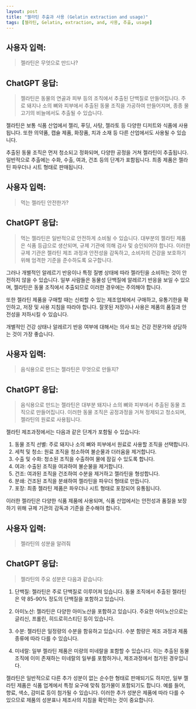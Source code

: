 ```yaml
---
layout: post
title: "젤라틴 추출과 사용 (Gelatin extraction and usage)"
tags: [젤라틴, Gelatin, extraction, and, 사용, 추출, usage]
---
```


## 사용자 입력:
> 젤라틴은 무엇으로 만드나?

## ChatGPT 응답:
> 젤라틴은 동물의 연골과 피부 등의 조직에서 추출된 단백질로 만들어집니다. 주로 돼지나 소의 뼈와 피부에서 추출된 동물 조직을 가공하여 만들어지며, 종종 물고기의 비늘에서도 추출될 수 있습니다.

젤라틴은 보통 식품 산업에서 젤리, 푸딩, 사탕, 젤라토 등 다양한 디저트와 식품에 사용됩니다. 또한 의약품, 캡슐 제품, 화장품, 치과 소재 등 다른 산업에서도 사용될 수 있습니다.

추출된 동물 조직은 먼저 청소되고 정화되며, 다양한 공정을 거쳐 젤라틴이 추출됩니다. 일반적으로 추출에는 수화, 수출, 여과, 건조 등의 단계가 포함됩니다. 최종 제품은 젤라틴 파우더나 시트 형태로 판매됩니다.

## 사용자 입력:
> 먹는 젤라틴 안전한가?

## ChatGPT 응답:
> 먹는 젤라틴은 일반적으로 안전하게 소비될 수 있습니다. 대부분의 젤라틴 제품은 식품 등급으로 생산되며, 규제 기관에 의해 검사 및 승인되어야 합니다. 이러한 규제 기관은 젤라틴 제조 과정과 안전성을 감독하고, 소비자의 건강을 보호하기 위해 엄격한 기준을 준수하도록 요구합니다.

그러나 개별적인 알레르기 반응이나 특정 질병 상태에 따라 젤라틴을 소비하는 것이 안전하지 않을 수 있습니다. 일부 사람들은 동물성 단백질에 알레르기 반응을 보일 수 있으며, 젤라틴은 동물 조직에서 추출되므로 이러한 경우에는 주의해야 합니다.

또한 젤라틴 제품을 구매할 때는 신뢰할 수 있는 제조업체에서 구매하고, 유통기한을 확인하고, 저장 및 사용 지침을 따라야 합니다. 잘못된 저장이나 사용은 제품의 품질과 안전성을 저하시킬 수 있습니다.

개별적인 건강 상태나 알레르기 반응 여부에 대해서는 의사 또는 건강 전문가와 상담하는 것이 가장 좋습니다.

## 사용자 입력:
> 음식용으로 만드는 젤라틴은 무엇으로 만들지?

## ChatGPT 응답:
> 음식용으로 만드는 젤라틴은 대부분 돼지나 소의 뼈와 피부에서 추출된 동물 조직으로 만들어집니다. 이러한 동물 조직은 공정과정을 거쳐 정제되고 청소되며, 젤라틴의 원료로 사용됩니다.

젤라틴 제조과정에서는 다음과 같은 단계가 포함될 수 있습니다:

1. 동물 조직 선별: 주로 돼지나 소의 뼈와 피부에서 원료로 사용할 조직을 선택합니다.
2. 세척 및 청소: 원료 조직을 청소하여 불순물과 더러움을 제거합니다.
3. 수출 및 수화: 청소된 조직을 수출하여 물에 잠길 수 있도록 합니다.
4. 여과: 수출된 조직을 여과하여 불순물을 제거합니다.
5. 건조: 여과된 조직을 건조하여 수분을 제거하고 젤라틴을 형성합니다.
6. 분쇄: 건조된 조직을 분쇄하여 젤라틴을 파우더 형태로 만듭니다.
7. 포장: 최종 젤라틴 제품은 파우더나 시트 형태로 포장되어 유통됩니다.

이러한 젤라틴은 다양한 식품 제품에 사용되며, 식품 산업에서는 안전성과 품질을 보장하기 위해 규제 기관의 감독과 기준을 준수해야 합니다.

## 사용자 입력:
> 젤라틴의 성분을 알려줘

## ChatGPT 응답:
> 젤라틴의 주요 성분은 다음과 같습니다:

1. 단백질: 젤라틴은 주로 단백질로 이루어져 있습니다. 동물 조직에서 추출된 젤라틴은 약 85-90% 정도의 단백질을 포함하고 있습니다.

2. 아미노산: 젤라틴은 다양한 아미노산을 포함하고 있습니다. 주요한 아미노산으로는 글리신, 프롤린, 히드로히스티딘 등이 있습니다.

3. 수분: 젤라틴은 일정량의 수분을 함유하고 있습니다. 수분 함량은 제조 과정과 제품 종류에 따라 다를 수 있습니다.

4. 미네랄: 일부 젤라틴 제품은 미량의 미네랄을 포함할 수 있습니다. 이는 추출된 동물 조직에 이미 존재하는 미네랄의 일부를 포함하거나, 제조과정에서 첨가된 경우입니다.

젤라틴은 일반적으로 다른 추가 성분이 없는 순수한 형태로 판매되기도 하지만, 일부 젤라틴 제품은 식품 업계에서 특정 요구에 맞춰 첨가물이 포함되기도 합니다. 예를 들어, 향료, 색소, 감미료 등이 첨가될 수 있습니다. 이러한 추가 성분은 제품에 따라 다를 수 있으므로 제품의 성분표나 제조사의 지침을 확인하는 것이 중요합니다.

